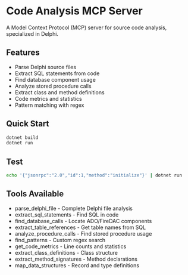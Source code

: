 ﻿# Code Analysis MCP Server

A Model Context Protocol (MCP) server for source code analysis, specialized in Delphi.

## Features

- Parse Delphi source files
- Extract SQL statements from code
- Find database component usage
- Analyze stored procedure calls
- Extract class and method definitions
- Code metrics and statistics
- Pattern matching with regex

## Quick Start

```bash
dotnet build
dotnet run
```

## Test

```bash
echo '{"jsonrpc":"2.0","id":1,"method":"initialize"}' | dotnet run
```

## Tools Available

- parse_delphi_file - Complete Delphi file analysis
- extract_sql_statements - Find SQL in code
- find_database_calls - Locate ADO/FireDAC components
- extract_table_references - Get table names from SQL
- analyze_procedure_calls - Find stored procedure usage
- find_patterns - Custom regex search
- get_code_metrics - Line counts and statistics
- extract_class_definitions - Class structure
- extract_method_signatures - Method declarations
- map_data_structures - Record and type definitions
